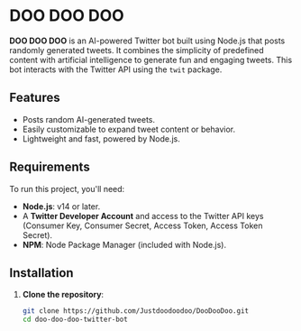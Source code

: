 # DOO DOO DOO

**DOO DOO DOO** is an AI-powered Twitter bot built using Node.js that posts randomly generated tweets. It combines the simplicity of predefined content with artificial intelligence to generate fun and engaging tweets. This bot interacts with the Twitter API using the `twit` package.

## Features

- Posts random AI-generated tweets.
- Easily customizable to expand tweet content or behavior.
- Lightweight and fast, powered by Node.js.

## Requirements

To run this project, you'll need:

- **Node.js**: v14 or later.
- A **Twitter Developer Account** and access to the Twitter API keys (Consumer Key, Consumer Secret, Access Token, Access Token Secret).
- **NPM**: Node Package Manager (included with Node.js).

## Installation

1. **Clone the repository**:
   ```bash
   git clone https://github.com/Justdoodoodoo/DooDooDoo.git
   cd doo-doo-doo-twitter-bot
